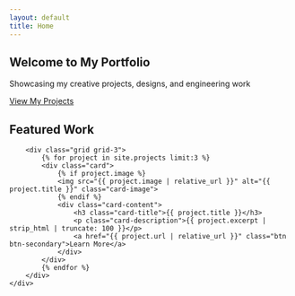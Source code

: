 ```yaml
---
layout: default
title: Home
---
```


<section class="hero">
    <div class="container">
        <h1>Welcome to My Portfolio</h1>
        <p>Showcasing my creative projects, designs, and engineering work</p>
        <a href="/projects/" class="btn">View My Projects</a>
    </div>
</section>

<section class="section">
    <div class="container">
        <h2 class="text-center mb-4">Featured Work</h2>
        
        <div class="grid grid-3">
            {% for project in site.projects limit:3 %}
            <div class="card">
                {% if project.image %}
                <img src="{{ project.image | relative_url }}" alt="{{ project.title }}" class="card-image">
                {% endif %}
                <div class="card-content">
                    <h3 class="card-title">{{ project.title }}</h3>
                    <p class="card-description">{{ project.excerpt | strip_html | truncate: 100 }}</p>
                    <a href="{{ project.url | relative_url }}" class="btn btn-secondary">Learn More</a>
                </div>
            </div>
            {% endfor %}
        </div>
    </div>
</section>